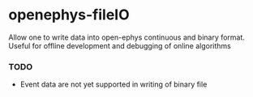 # openephys-fileIO

Allow one to write data into open-ephys continuous and binary format. Useful for offline development and debugging of online algorithms


### TODO
- Event data are not yet supported in writing of binary file
